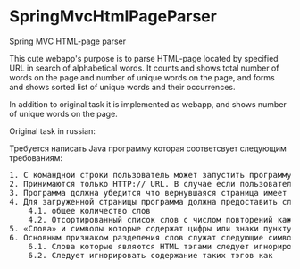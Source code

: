# SpringMvcHtmlPageParser
Spring MVC HTML-page parser

This cute webapp's purpose is to parse HTML-page located by specified URL in search of alphabetical words.
It counts and shows total number of words on the page and number of unique words on the page,
and forms and shows sorted list of unique words and their occurrences.

In addition to original task it is implemented as webapp, and shows number of unique words on the page.

Original task in russian:

Требуется написать Java программу которая соответсвует следующим требованиям:
<pre>
1. С команднои строки пользователь может запустить программу и передать аргументом URL какой либо страницы на интернете.
2. Принимаются только HTTP:// URL. В случае если пользователь ввел какой либо другой URL, программа должна репортировать ошибку.
3. Программа должна убедится что вернувшаяся страница имеет именно HTML содержание. Если нет, то необходимо вывести ошибку в формате: «Данный URL – http://хххххх - не содержит HTML содержания», где 'http://xxxxx’ должен быть предоставленный адрес.
4. Для загруженной страницы программа должна предоставить следующий отчет:
	4.1. общее количество слов
	4.2. Отсортированный список слов с числом повторений каждого из слов на странице.
5. «Слова» и символы которые содержат цифры или знаки пунктуации следует игнорировать.
6. Основным признаком разделения слов служат следующие символы: пробел, точка, запятая, точка с запятой, тире и перенос каретки. Дополнительными плюсами в Вашем решении и алгоритме будет являтся выполнение следующих условий (это не является необходимыми требованиями, но при включении в решение, Вы заработаете дополнительные «очки»).
	6.1. Слова которые являются HTML тэгами следует игнорировать.
	6.2. Следует игнорировать содержание таких тэгов как <style>, <script>, <image>, <object>.
</pre>
Решение будет оцениваться по следующим критериям:

1. Оригинальность решения
2. Скорость выполнения программы
3. Элегантность в решении
4. Использование ООП
5. Читабельность кода, понятные наименования переменных и методов.
6. Отсутствие зависимостей от внешних библиотек.
